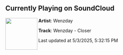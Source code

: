 ## Currently Playing on SoundCloud

[<img align="left" width="100" src="https://i1.sndcdn.com/artworks-Wz4IlZ0FyqnGKj52-lafpOw-t500x500.png">](https://soundcloud.com/confession/wenzday-closer-1)

**Artist**: Wenzday 

**Track**: Wenzday - Closer

Last updated at 5/3/2025, 5:32:15 PM
